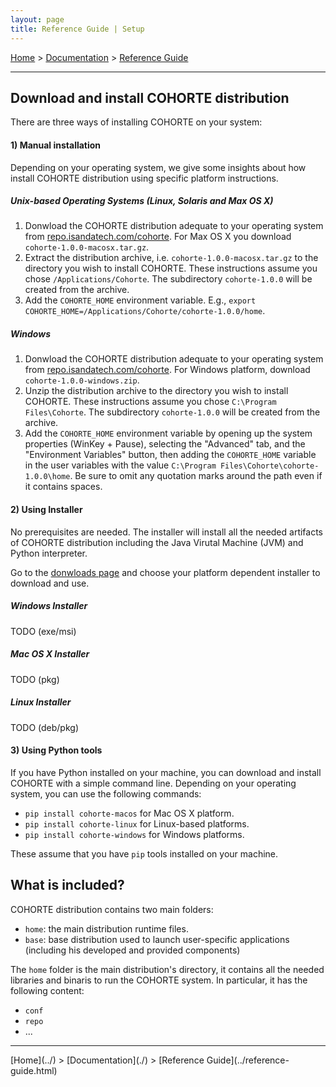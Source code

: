 ```yaml
---
layout: page
title: Reference Guide | Setup
---
```


[Home](../../) > [Documentation](../) > [Reference Guide](../reference-guide.html)

<hr/>

## Download and install COHORTE distribution

There are three ways of installing COHORTE on your system:

#### 1) Manual installation

Depending on your operating system, we give some insights about how install COHORTE distribution using specific platform instructions.

##### Unix-based Operating Systems (Linux, Solaris and Max OS X)

1. Donwload the COHORTE distribution adequate to your operating system from [repo.isandatech.com/cohorte](http://repo.isandatech.com/cohorte). For Max OS X you download `cohorte-1.0.0-macosx.tar.gz`.
2. Extract the distribution archive, i.e. `cohorte-1.0.0-macosx.tar.gz` to the directory you wish to install COHORTE. These instructions assume you chose `/Applications/Cohorte`. The subdirectory `cohorte-1.0.0` will be created from the archive.
3. Add the `COHORTE_HOME` environment variable. E.g., `export COHORTE_HOME=/Applications/Cohorte/cohorte-1.0.0/home`.

##### Windows

1. Donwload the COHORTE distribution adequate to your operating system from [repo.isandatech.com/cohorte](http://repo.isandatech.com/cohorte). For Windows platform, download `cohorte-1.0.0-windows.zip`.
2. Unzip the distribution archive to the directory you wish to install COHORTE. These instructions assume you chose `C:\Program Files\Cohorte`. The subdirectory `cohorte-1.0.0` will be created from the archive.
3. Add the `COHORTE_HOME` environment variable by opening up the system properties (WinKey + Pause), selecting the "Advanced" tab, and the "Environment Variables" button, then adding the `COHORTE_HOME` variable in the user variables with the value `C:\Program Files\Cohorte\cohorte-1.0.0\home`. Be sure to omit any quotation marks around the path even if it contains spaces. 

#### 2) Using Installer

No prerequisites are needed. The installer will install all the needed artifacts of COHORTE distribution including the Java Virutal Machine (JVM) and Python interpreter.

Go to the [donwloads page](../../downloads) and choose your platform dependent installer to download and use. 

##### Windows Installer

TODO (exe/msi)

##### Mac OS X Installer

TODO (pkg)

##### Linux Installer

TODO (deb/pkg)

#### 3) Using Python tools 

If you have Python installed on your machine, you can download and install COHORTE with a simple command line. Depending on your operating system, you can use the following commands:

 * `pip install cohorte-macos` for Mac OS X platform.
 * `pip install cohorte-linux` for Linux-based platforms.
 * `pip install cohorte-windows` for Windows platforms.

These assume that you have `pip` tools installed on your machine. 

## What is included?

COHORTE distribution contains two main folders:
 
 * `home`: the main distribution runtime files.
 * `base`: base distribution used to launch user-specific applications (including his developed and provided components)

 The `home` folder is the main distribution's directory, it contains all the needed libraries and binaris to run the COHORTE system. In particular, it has the following content:
 
 * `conf`
 * `repo`
 * ...


<hr/>
[Home](../) > [Documentation](./) > [Reference Guide](../reference-guide.html)